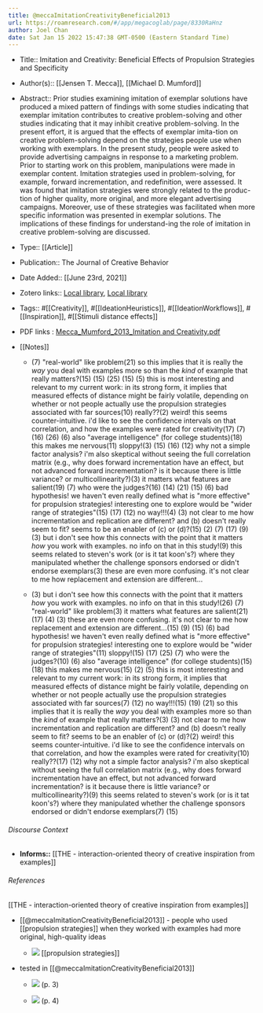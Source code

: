```yaml
---
title: @meccaImitationCreativityBeneficial2013
url: https://roamresearch.com/#/app/megacoglab/page/8330RaHnz
author: Joel Chan
date: Sat Jan 15 2022 15:47:38 GMT-0500 (Eastern Standard Time)
---
```


- Title:: Imitation and Creativity: Beneficial Effects of Propulsion Strategies and Specificity
- Author(s):: [[Jensen T. Mecca]], [[Michael D. Mumford]]
- Abstract:: Prior studies examining imitation of exemplar solutions have produced a mixed pattern of findings with some studies indicating that exemplar imitation contributes to creative problem-solving and other studies indicating that it may inhibit creative problem-solving. In the present effort, it is argued that the effects of exemplar imita-tion on creative problem-solving depend on the strategies people use when working with exemplars. In the present study, people were asked to provide advertising campaigns in response to a marketing problem. Prior to starting work on this problem, manipulations were made in exemplar content. Imitation strategies used in problem-solving, for example, forward incrementation, and redefinition, were assessed. It was found that imitation strategies were strongly related to the produc-tion of higher quality, more original, and more elegant advertising campaigns. Moreover, use of these strategies was facilitated when more specific information was presented in exemplar solutions. The implications of these findings for understand-ing the role of imitation in creative problem-solving are discussed.
- Type:: [[Article]]
- Publication:: The Journal of Creative Behavior
- Date Added:: [[June 23rd, 2021]]
- Zotero links:: [Local library](zotero://select/groups/2451508/items/AZHYMLN8), [Local library](https://www.zotero.org/groups/2451508/items/AZHYMLN8)
- Tags:: #[[Creativity]], #[[IdeationHeuristics]], #[[IdeationWorkflows]], #[[Inspiration]], #[[Stimuli distance effects]]
- PDF links : [Mecca_Mumford_2013_Imitation and Creativity.pdf](zotero://open-pdf/groups/2451508/items/4663C3EC)
- [[Notes]]

    - (7) &quot;real-world&quot; like problem(21) so this implies that it is really the *way* you deal with examples more so than the *kind* of example that really matters?(15) (15) (25) (15) (5) this is most interesting and relevant to my current work: in its strong form, it implies that measured effects of distance might be fairly volatile, depending on whether or not people actually use the propulsion strategies associated with far sources(10) really??(2) weird! this seems counter-intuitive. i&apos;d like to see the confidence intervals on that correlation, and how the examples were rated for creativity(17) (7) (16) (26) (6) also &quot;average intelligence&quot; (for college students)(18) this makes me nervous(11) sloppy!(3) (15) (16) (12) why not a simple factor analysis? i&apos;m also skeptical without seeing the full correlation matrix (e.g., why does forward incrementation have an effect, but not advanced forward incrementation? is it because there is little variance? or multicollinearity?)(3) it matters what features are salient(19) (7) who were the judges?(16) (14) (21) (15) (6) bad hypothesis! we haven&apos;t even really defined what is &quot;more effective&quot; for propulsion strategies! interesting one to explore would be &quot;wider range of strategies&quot;(15) (17) (12) no way‼!(4) (3) not clear to me how incrementation and replication are different? and (b) doesn&apos;t really seem to fit? seems to be an enabler of (c) or (d)?(15) (2) (7) (17) (9) (3) but i don&apos;t see how this connects with the point that it matters *how* you work with examples. no info on that in this study!(9) this seems related to steven&apos;s work (or is it tat koon&apos;s?) where they manipulated whether the challenge sponsors endorsed or didn&apos;t endorse exemplars(3) these are even more confusing. it&apos;s not clear to me how replacement and extension are different...

    - (3) but i don&apos;t see how this connects with the point that it matters *how* you work with examples. no info on that in this study!(26) (7) &quot;real-world&quot; like problem(3) it matters what features are salient(21) (17) (4) (3) these are even more confusing. it&apos;s not clear to me how replacement and extension are different...(15) (9) (15) (6) bad hypothesis! we haven&apos;t even really defined what is &quot;more effective&quot; for propulsion strategies! interesting one to explore would be &quot;wider range of strategies&quot;(11) sloppy!(15) (17) (25) (7) who were the judges?(10) (6) also &quot;average intelligence&quot; (for college students)(15) (18) this makes me nervous(15) (2) (5) this is most interesting and relevant to my current work: in its strong form, it implies that measured effects of distance might be fairly volatile, depending on whether or not people actually use the propulsion strategies associated with far sources(7) (12) no way‼!(15) (19) (21) so this implies that it is really the *way* you deal with examples more so than the *kind* of example that really matters?(3) (3) not clear to me how incrementation and replication are different? and (b) doesn&apos;t really seem to fit? seems to be an enabler of (c) or (d)?(2) weird! this seems counter-intuitive. i&apos;d like to see the confidence intervals on that correlation, and how the examples were rated for creativity(10) really??(17) (12) why not a simple factor analysis? i&apos;m also skeptical without seeing the full correlation matrix (e.g., why does forward incrementation have an effect, but not advanced forward incrementation? is it because there is little variance? or multicollinearity?)(9) this seems related to steven&apos;s work (or is it tat koon&apos;s?) where they manipulated whether the challenge sponsors endorsed or didn&apos;t endorse exemplars(7) (15)

###### Discourse Context

- **Informs::** [[THE - interaction-oriented theory of creative inspiration from examples]]

###### References

[[THE - interaction-oriented theory of creative inspiration from examples]]

- [[@meccaImitationCreativityBeneficial2013]] - people who used [[propulsion strategies]] when they worked with examples had more original, high-quality ideas

    - ![](https://firebasestorage.googleapis.com/v0/b/firescript-577a2.appspot.com/o/imgs%2Fapp%2Fmegacoglab%2FWjA3cLQ4bg.png?alt=media&token=f483c1c9-72aa-418a-9032-5ca05de1b4fc)
[[propulsion strategies]]

- tested in [[@meccaImitationCreativityBeneficial2013]]

    - ![](https://firebasestorage.googleapis.com/v0/b/firescript-577a2.appspot.com/o/imgs%2Fapp%2Fmegacoglab%2FhUlGqA3bG4.png?alt=media&token=ea53bbfa-910a-490e-bb7b-7aedd1e90107) (p. 3)

    - ![](https://firebasestorage.googleapis.com/v0/b/firescript-577a2.appspot.com/o/imgs%2Fapp%2Fmegacoglab%2FOcxh3R4Vn-.png?alt=media&token=c35e6727-bb4c-4c68-b336-1ff796132927) (p. 4)
